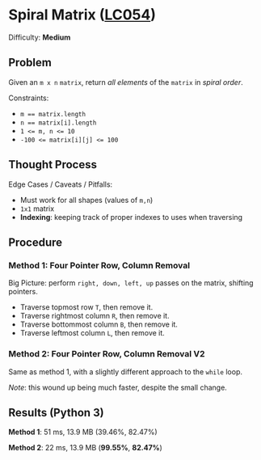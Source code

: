 # Spiral Matrix ([LC054](https://leetcode.com/problems/spiral-matrix/))
Difficulty: **Medium**

## Problem

Given an `m x n` `matrix`, return *all elements* of the `matrix` in *spiral order*.

Constraints:
- `m == matrix.length`
- `n == matrix[i].length`
- `1 <= m, n <= 10`
- `-100 <= matrix[i][j] <= 100`

## Thought Process

Edge Cases / Caveats / Pitfalls:
- Must work for all shapes (values of `m,n`)
- `1x1` matrix
- **Indexing**: keeping track of proper indexes to uses when traversing

## Procedure

### Method 1: Four Pointer Row, Column Removal

Big Picture: perform `right, down, left, up` passes on the matrix, shifting pointers.
- Traverse topmost row `T`, then remove it.
- Traverse rightmost column `R`, then remove it.
- Traverse bottommost column `B`, then remove it.
- Traverse leftmost column `L`, then remove it.

### Method 2: Four Pointer Row, Column Removal V2

Same as method 1, with a slightly different approach to the `while` loop.

*Note*: this wound up being much faster, despite the small change.

## Results (Python 3)

**Method 1**: 51 ms, 13.9 MB (39.46%, 82.47%)

**Method 2**: 22 ms, 13.9 MB (**99.55%**, **82.47%**)
